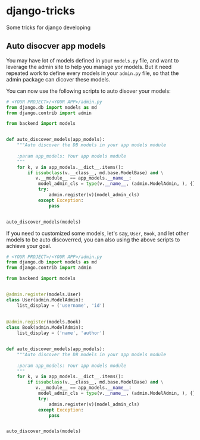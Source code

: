 # django-tricks
Some tricks for django developing


## Auto disocver app models

You may have lot of models defined in your `models.py` file, and want to leverage the admin site to help you manage yor models.
But it need repeated work to define every models in your `admin.py` file, so that the admin package can dicover these models.

You can now use the following scripts to auto disover your models:

```python
# <YOUR PROJECT>/<YOUR APP>/admin.py
from django.db import models as md
from django.contrib import admin

from backend import models


def auto_discover_models(app_models):
    """Auto discover the DB models in your app models module
    
    :param app_models: Your app models module
    """
    for k, v in app_models.__dict__.items():
        if issubclass(v.__class__, md.base.ModelBase) and \
           v.__module__ == app_models.__name__:
            model_admin_cls = type(v.__name__, (admin.ModelAdmin, ), {})
            try:
                admin.register(v)(model_admin_cls)
            except Exception:
                pass


auto_discover_models(models)
```

If you need to customized some models, let's say, `User`, `Book`, and let other models to be auto discoverred, you can also using the above scripts to achieve your goal.

```python
# <YOUR PROJECT>/<YOUR APP>/admin.py
from django.db import models as md
from django.contrib import admin

from backend import models


@admin.register(models.User)
class User(admin.ModelAdmin):
    list_display = ('username', 'id')
    
    
@admin.register(models.Book)
class Book(admin.ModelAdmin):
    list_display = ('name', 'author')


def auto_discover_models(app_models):
    """Auto discover the DB models in your app models module
    
    :param app_models: Your app models module
    """
    for k, v in app_models.__dict__.items():
        if issubclass(v.__class__, md.base.ModelBase) and \
           v.__module__ == app_models.__name__:
            model_admin_cls = type(v.__name__, (admin.ModelAdmin, ), {})
            try:
                admin.register(v)(model_admin_cls)
            except Exception:
                pass


auto_discover_models(models)
```
